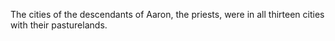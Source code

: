 The cities of the descendants of Aaron, the priests, were in all thirteen cities with their pasturelands.
